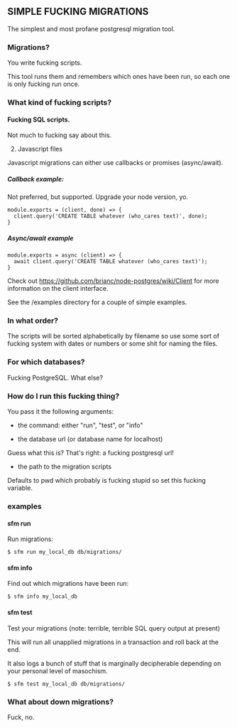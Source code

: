 ## SIMPLE FUCKING MIGRATIONS

The simplest and most profane postgresql migration tool.

### Migrations?

You write fucking scripts.

This tool runs them and remembers which ones have been run, so each one is only fucking run once.

### What kind of fucking scripts?
#### Fucking SQL scripts.

Not much to fucking say about this. 

2. Javascript files


Javascript migrations can either use callbacks or promises (async/await).

##### Callback example:

Not preferred, but supported. Upgrade your node version, yo.

```
module.exports = (client, done) => {
  client.query('CREATE TABLE whatever (who_cares text)', done);
}
```

##### Async/await example


```
module.exports = async (client) => {
  await client.query('CREATE TABLE whatever (who_cares text)');
}
```

Check out https://github.com/brianc/node-postgres/wiki/Client for more information on the client interface.

See the /examples directory for a couple of simple examples.

### In what order?

The scripts will be sorted alphabetically by filename so use some sort of fucking system with dates or numbers or some shit for naming the files.

### For which databases?

Fucking PostgreSQL. What else?

### How do I run this fucking thing?

You pass it the following arguments:

- the command: either "run", "test", or "info"

- the database url (or database name for localhost)

Guess what this is? That's right: a fucking postgresql url!

- the path to the migration scripts

Defaults to pwd which probably is fucking stupid so set this fucking variable.

### examples

#### sfm run

Run migrations:
```
$ sfm run my_local_db db/migrations/
```

#### sfm info

Find out which migrations have been run:
```
$ sfm info my_local_db
```

#### sfm test

Test your migrations (note: terrible, terrible SQL query output at present)

This will run all unapplied migrations in a transaction and roll back at the end.

It also logs a bunch of stuff that is marginally decipherable depending on your personal level of masochism.

```
$ sfm test my_local_db db/migrations/
```

### What about down migrations?
Fuck, no.
